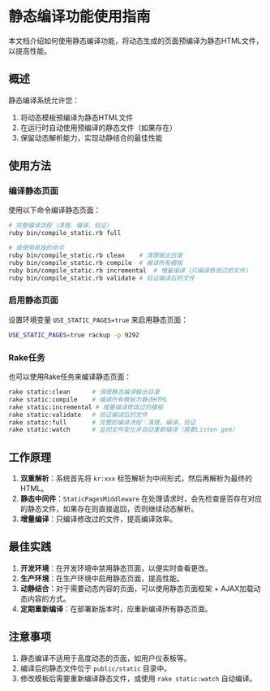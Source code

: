 # 静态编译功能使用指南

本文档介绍如何使用静态编译功能，将动态生成的页面预编译为静态HTML文件，以提高性能。

## 概述

静态编译系统允许您：

1. 将动态模板预编译为静态HTML文件
2. 在运行时自动使用预编译的静态文件（如果存在）
3. 保留动态解析能力，实现动静结合的最佳性能

## 使用方法

### 编译静态页面

使用以下命令编译静态页面：

```bash
# 完整编译流程（清理、编译、验证）
ruby bin/compile_static.rb full

# 或使用单独的命令
ruby bin/compile_static.rb clean    # 清理输出目录
ruby bin/compile_static.rb compile  # 编译所有模板
ruby bin/compile_static.rb incremental  # 增量编译（只编译修改过的文件）
ruby bin/compile_static.rb validate # 验证编译后的文件
```

### 启用静态页面

设置环境变量 `USE_STATIC_PAGES=true` 来启用静态页面：

```bash
USE_STATIC_PAGES=true rackup -p 9292
```

### Rake任务

也可以使用Rake任务来编译静态页面：

```bash
rake static:clean      # 清理静态编译输出目录
rake static:compile    # 编译所有模板为静态HTML
rake static:incremental # 增量编译修改过的模板
rake static:validate   # 验证编译后的文件
rake static:full       # 完整的编译流程：清理、编译、验证
rake static:watch      # 监视文件变化并自动重新编译（需要Listen gem）
```

## 工作原理

1. **双重解析**：系统首先将 `kr:xxx` 标签解析为中间形式，然后再解析为最终的HTML。
2. **静态中间件**：`StaticPagesMiddleware` 在处理请求时，会先检查是否存在对应的静态文件，如果存在则直接返回，否则继续动态解析。
3. **增量编译**：只编译修改过的文件，提高编译效率。

## 最佳实践

1. **开发环境**：在开发环境中禁用静态页面，以便实时查看更改。
2. **生产环境**：在生产环境中启用静态页面，提高性能。
3. **动静结合**：对于需要动态内容的页面，可以使用静态页面框架 + AJAX加载动态内容的方式。
4. **定期重新编译**：在部署新版本时，应重新编译所有静态页面。

## 注意事项

1. 静态编译不适用于高度动态的页面，如用户仪表板等。
2. 编译后的静态文件位于 `public/static` 目录中。
3. 修改模板后需要重新编译静态文件，或使用 `rake static:watch` 自动编译。
